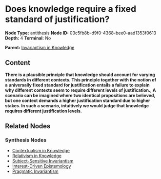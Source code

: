 # Does knowledge require a fixed standard of justification?

**Node Type:** antithesis
**Node ID:** 03c5fb8b-d9f0-4368-bee0-aad1353f0613
**Depth:** 4
**Terminal:** No

**Parent:** [Invariantism in Knowledge](invariantism-in-knowledge-synthesis-05614298-becc-4560-87c0-8eadaddca3ce.md)

## Content

**There is a plausible principle that knowledge should account for varying standards in different contexts. This principle together with the notion of a universally fixed standard for justification entails a failure to explain why different contexts seem to require different levels of justification.**, **A scenario can be imagined where two identical propositions are believed, but one context demands a higher justification standard due to higher stakes. In such a scenario, intuitively we would judge that knowledge requires different justification levels.**

## Related Nodes

### Synthesis Nodes

- [Contextualism in Knowledge](contextualism-in-knowledge-synthesis-8a31d294-05d6-458c-a992-5bbdd0cfbfcb.md)
- [Relativism in Knowledge](relativism-in-knowledge-synthesis-2812100c-8500-444d-83e9-8152d715e92b.md)
- [Subject-Sensitive Invariantism](subject-sensitive-invariantism-synthesis-53327bcb-7519-454e-8f12-544557693016.md)
- [Interest-Driven Epistemology](interest-driven-epistemology-synthesis-bcf3c19a-3100-4ee1-afbd-4fa56464d74c.md)
- [Pragmatic Invariantism](pragmatic-invariantism-synthesis-c08cf801-d29f-4a1e-8331-09b897dea388.md)
